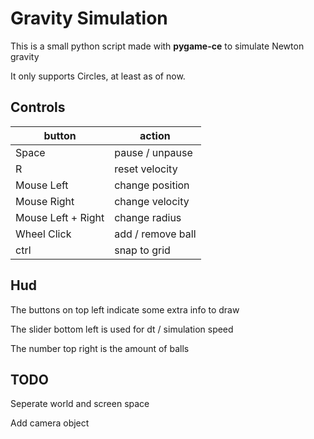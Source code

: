 # Gravity Simulation

This is a small python script made with **pygame-ce** to simulate Newton gravity

It only supports Circles, at least as of now.

## Controls

| button             | action            |
|--------------------|-------------------|
| Space              | pause / unpause   |
| R                  | reset velocity    |
| Mouse Left         | change position   |
| Mouse Right        | change velocity   |
| Mouse Left + Right | change radius     |
| Wheel Click        | add / remove ball |
| ctrl               | snap to grid      |

## Hud

The buttons on top left indicate some extra info to draw

The slider bottom left is used for dt / simulation speed

The number top right is the amount of balls

## TODO

Seperate world and screen space

Add camera object